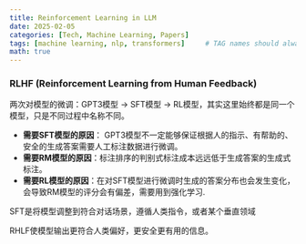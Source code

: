 ```yaml
---
title: Reinforcement Learning in LLM
date: 2025-02-05
categories: [Tech, Machine Learning, Papers]
tags: [machine learning, nlp, transformers]     # TAG names should always be lowercase
math: true
---
```


### RLHF (Reinforcement Learning from Human Feedback)

两次对模型的微调：GPT3模型 → SFT模型 → RL模型，其实这里始终都是同一个模型，只是不同过程中名称不同。

- **需要SFT模型的原因**： GPT3模型不一定能够保证根据人的指示、有帮助的、安全的生成答案需要人工标注数据进行微调。
- **需要RM模型的原因**：标注排序的判别式标注成本远远低于生成答案的生成式标注。
- **需要RL模型的原因**：在对SFT模型进行微调时生成的答案分布也会发生变化，会导致RM模型的评分会有偏差，需要用到强化学习.

SFT是将模型调整到符合对话场景，遵循人类指令，或者某个垂直领域

RHLF使模型输出更符合人类偏好，更安全更有用的信息。

